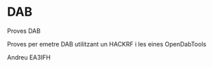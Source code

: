 # DAB
Proves DAB

Proves per emetre DAB utilitzant un HACKRF i les eines OpenDabTools

Andreu EA3IFH
